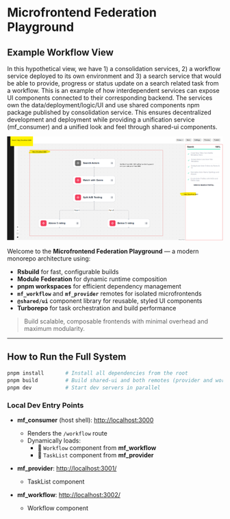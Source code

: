# Microfrontend Federation Playground

## Example Workflow View
In this hypothetical view, we have 1) a consolidation services, 2) a workflow service deployed to its own environment and 3) a search service that would be able to provide, progress or status update on a search related task from a workflow. This is an example of how interdependent services can expose UI components connected to their corresponding backend. The services own the data/deployment/logic/UI and use shared components npm package published by consolidation service. This ensures decentralized development and deployment while providing a unification service (mf_consumer) and a unified look and feel through shared-ui components.

![Example of Workflow UI](./sample.png)

Welcome to the **Microfrontend Federation Playground** — a modern monorepo architecture using:

- **Rsbuild** for fast, configurable builds
- **Module Federation** for dynamic runtime composition
- **pnpm workspaces** for efficient dependency management
- **`mf_workflow`** and **`mf_provider`** remotes for isolated microfrontends
- **`@shared/ui`** component library for reusable, styled UI components
- **Turborepo** for task orchestration and build performance

> Build scalable, composable frontends with minimal overhead and maximum modularity.

---

## How to Run the Full System

```bash
pnpm install       # Install all dependencies from the root
pnpm build         # Build shared-ui and both remotes (provider and workflow)
pnpm dev           # Start dev servers in parallel
```

### Local Dev Entry Points

- **mf_consumer** (host shell): [http://localhost:3000](http://localhost:3000)
  - Renders the `/workflow` route
  - Dynamically loads:
    - 🔹 `Workflow` component from **mf_workflow**
    - 🔹 `TaskList` component from **mf_provider**

- **mf_provider**: [http://localhost:3001/](http://localhost:3001/)
  - TaskList component

- **mf_workflow**: [http://localhost:3002/](http://localhost:3002/)
  - Workflow component


